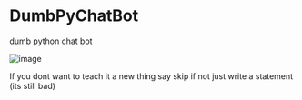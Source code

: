 # DumbPyChatBot
dumb python chat bot

![image](https://github.com/SodaBath/DumbPyChatBot/assets/144295821/361e0c7a-669a-4dac-a73b-cbee7b750da7)

If you dont want to teach it a new thing say skip if not just write a statement
(its still bad)
